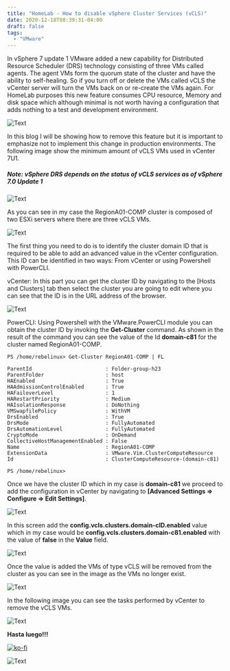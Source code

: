 ```yaml
---
title: "HomeLab - How to disable vSphere Cluster Services (vCLS)"
date: 2020-12-18T08:39:31-04:00
draft: false
tags:
  - "VMware"
---
```


In vSphere 7 update 1 VMware added a new capability for Distributed Resource Scheduler (DRS) technology consisting of three VMs called agents. The agent VMs form the quorum state of the cluster and have the ability to self-healing. So if you turn off or delete the VMs called vCLS the vCenter server will turn the VMs back on or re-create the VMs again. For HomeLab purposes this new feature consumes CPU resource, Memory and disk space which although minimal is not worth having a configuration that adds nothing to a test and development environment.

![Text](/img/25079036c801ac924d3ff7d4cb3b9438.webp#center)

In this blog I will be showing how to remove this feature but it is important to emphasize not to implement this change in production environments. The following image show the minimum amount of vCLS VMs used in vCenter 7U1.

##### Note: vSphere DRS depends on the status of vCLS services as of vSphere 7.0 Update 1

![Text](/img/2021-05-30_12-21.webp#center)

As you can see in my case the RegionA01-COMP cluster is composed of two ESXi servers where there are three vCLS VMs.

![Text](/img/2021-05-29_22-52-1024x649.webp#center)

The first thing you need to do is to identify the cluster domain ID that is required to be able to add an advanced value in the vCenter configuration. This ID can be identified in two ways: From vCenter or using Powershell with PowerCLI.

vCenter: In this part you can get the cluster ID by navigating to the [Hosts and Clusters] tab then select the cluster you are going to edit where you can see that the ID is in the URL address of the browser.

![Text](/img/2021-05-30_00-11-1024x309.webp#center)

PowerCLI: Using Powershell with the VMware.PowerCLI module you can obtain the cluster ID by invoking the **Get-Cluster** command. As shown in the result of the command you can see the value of the Id **domain-c81** for the cluster named RegionA01-COMP.

```text
PS /home/rebelinux> Get-Cluster RegionA01-COMP | FL

ParentId                        : Folder-group-h23
ParentFolder                    : host
HAEnabled                       : True
HAAdmissionControlEnabled       : True
HAFailoverLevel                 : 1
HARestartPriority               : Medium
HAIsolationResponse             : DoNothing
VMSwapfilePolicy                : WithVM
DrsEnabled                      : True
DrsMode                         : FullyAutomated
DrsAutomationLevel              : FullyAutomated
CryptoMode                      : OnDemand
CollectiveHostManagementEnabled : False
Name                            : RegionA01-COMP
ExtensionData                   : VMware.Vim.ClusterComputeResource
Id                              : ClusterComputeResource-(domain-c81)

PS /home/rebelinux>
```

Once we have the cluster ID which in my case is **domain-c81** we proceed to add the configuration in vCenter by navigating to **[Advanced Settings => Configure => Edit Settings]**.

![Text](/img/2021-05-29_21-47-1024x599.webp#center)

In this screen add the **config.vcls.clusters.domain-cID.enabled** value which in my case would be **config.vcls.clusters.domain-c81.enabled** with the value of **false** in the **Value** field.

![Text](/img/2021-05-29_22-53-1024x871.webp#center)

Once the value is added the VMs of type vCLS will be removed from the cluster as you can see in the image as the VMs no longer exist.

![Text](/img/2021-05-29_23-12-1024x648.webp#center)

In the following image you can see the tasks performed by vCenter to remove the vCLS VMs.

![Text](/img/2021-05-29_23-14-1024x426.webp#center)

**Hasta luego!!!**

[![ko-fi](https://ko-fi.com/img/githubbutton_sm.svg)](https://ko-fi.com/F1F8DEV80)

![Text](/img/hasta-luego-5937ba.webp#center)
